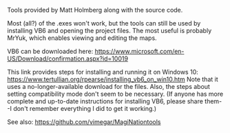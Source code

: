 Tools provided by Matt Holmberg along with the source code.

Most (all?) of the .exes won't work, but the tools can still be used by installing VB6 and opening the project files.
The most useful is probably MrYuk, which enables viewing and editing the maps.

VB6 can be downloaded here: https://www.microsoft.com/en-US/Download/confirmation.aspx?id=10019

This link provides steps for installing and running it on Windows 10: https://www.tertullian.org/rpearse/installing_vb6_on_win10.htm
Note that it uses a no-longer-available download for the files. Also, the steps about setting compatibility mode don't seem to be necessary.
(If anyone has more complete and up-to-date instructions for installing VB6, please share them--I don't remember everything I did to get it working.)

See also: https://github.com/vimegar/MagiNationtools
